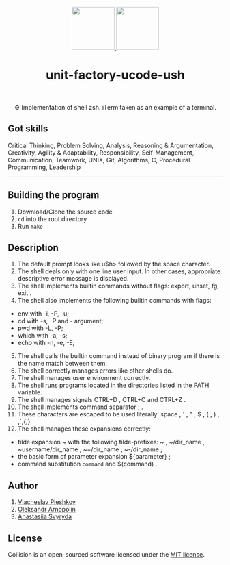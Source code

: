 <p align="center">
    <a href="https://unitfactory.net/en/" target="_blank">
        <img src="https://github.com/viacheslavpleshkov/unit-factory-ucode/blob/master/.git_images/unit_logo.png?raw=true" height="100px">
    </a>
    <a href="https://ucode.world/en/" target="_blank">
        <img src="https://github.com/viacheslavpleshkov/unit-factory-ucode/blob/master/.git_images/ucode_logo.png?raw=true" height="100px">
    </a>
    <h1 align="center">unit-factory-ucode-ush</h1>
    <br>
</p>
<p align="center">⚙️ Implementation of shell zsh. iTerm taken as an example of a terminal.</p>

## Got skills

Critical Thinking, Problem Solving, Analysis, Reasoning & Argumentation, Creativity, Agility & Adaptability, Responsibility, Self-Management,  Communication, Teamwork, UNIX, Git, Algorithms, C, Procedural Programming, Leadership

<hr>

## Building the program

1. Download/Clone the source code
2. `cd` into the root directory
3. Run `make`

## Description

1. The default prompt looks like u$h> followed by the space character.
2. The shell deals only with one line user input. In other cases, appropriate
descriptive error message is displayed.
3. The shell implements builtin commands without flags: export, unset, fg, exit . 
4. The shell also implements the following builtin commands with flags:
- env with -i, -P, -u;
- cd with -s, -P and - argument; 
- pwd with -L, -P;
- which with -a, -s;
- echo with -n, -e, -E;
5. The shell calls the builtin command instead of binary program if there is the name match between them.
6. The shell correctly manages errors like other shells do.
7. The shell manages user environment correctly.
8. The shell runs programs located in the directories listed in the PATH variable.
9. The shell manages signals CTRL+D , CTRL+C and CTRL+Z .
10. The shell implements command separator ; .
11. These characters are escaped to be used literally: space , ' , " , $ , ( , ) , \,`,{,}.
12. The shell manages these expansions correctly:
- tilde expansion ~ with the following tilde-prefixes: ~ , ~/dir_name , ~username/dir_name , ~+/dir_name , ~-/dir_name ;
- the basic form of parameter expansion ${parameter} ;
- command substitution `command` and $(command) .

## Author
1. <a href="https://github.com/viacheslavpleshkov" target="_blank">Viacheslav Pleshkov</a>
1. <a href="https://github.com/arni30" target="_blank">Oleksandr Arnopolin</a>
1. <a href="https://github.com/NastiaSvyryda" target="_blank">Anastasiia Svyryda</a>


## License

Collision is an open-sourced software licensed under the [MIT license](LICENSE.md).
